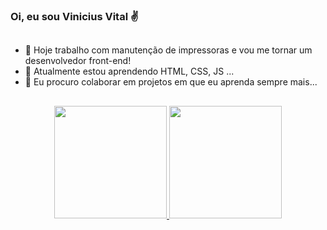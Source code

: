 ### Oi, eu sou Vinicius Vital ✌

##

- 🔭 Hoje trabalho com manutenção de impressoras e vou me tornar um desenvolvedor front-end!
- 🌱 Atualmente estou aprendendo HTML, CSS, JS ...
- 👯 Eu procuro colaborar em projetos em que eu aprenda sempre mais...

##
<div align="center">
  <a href="https://github.com/viniciusvital">
  <img height="180em" src="https://github-readme-stats.vercel.app/api?username=viniciusvital&show_icons=true&theme=dark&include_all_commits=true&count_private=true"/>
  <img height="180em" src="https://github-readme-stats.vercel.app/api/top-langs/?username=viniciusvital&layout=compact&langs_count=7&theme=dark"/>
</div>

